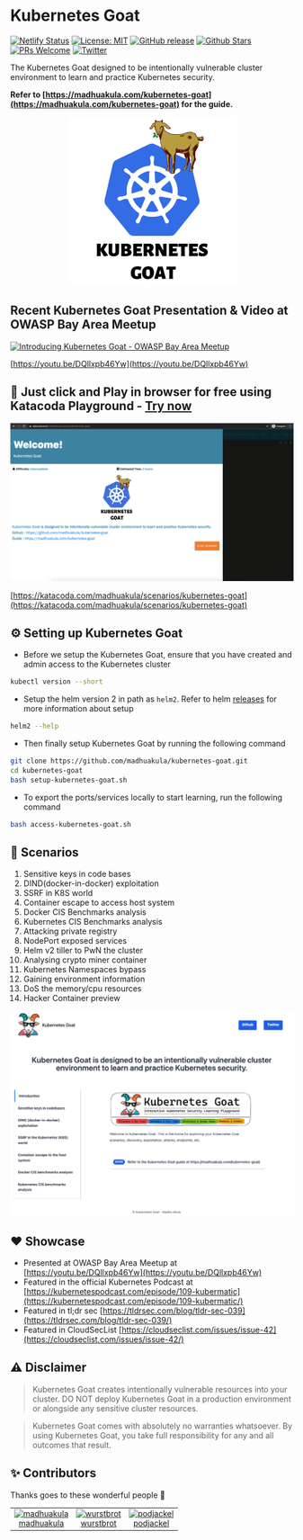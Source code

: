 # Kubernetes Goat

[![Netlify Status](https://api.netlify.com/api/v1/badges/e5399be3-9c47-4557-b237-9e6c89f6cada/deploy-status)](https://app.netlify.com/sites/kubernetes-goat/deploys)
[![License: MIT](https://img.shields.io/badge/License-MIT-blue.svg)](https://github.com/madhuakula/kubernetes-goat/blob/master/LICENSE)
[![GitHub release](https://img.shields.io/github/release/madhuakula/kubernetes-goat.svg)](https://github.com/madhuakula/kubernetes-goat/releases/latest)
[![Github Stars](https://img.shields.io/github/stars/madhuakula/kubernetes-goat)](https://github.com/madhuakula/kubernetes-goat/stargazers)
[![PRs Welcome](https://img.shields.io/badge/PRs-welcome-brightgreen.svg)](https://github.com/madhuakula/kubernetes-goat/pulls)
[![Twitter](https://img.shields.io/twitter/url?url=https://github.com/madhuakula/kubernetes-goat)](https://twitter.com/intent/tweet/?text=Kubernetes%20Goat,%20an%20intentionally%20vulnerable%20by%20design%20training%20platform%20to%20learn%20%23Kubernetes%20Security%20by%20%40madhuakula.%20Check%20it%20out%20&url=https://github.com/madhuakula/kubernetes-goat)

The Kubernetes Goat designed to be intentionally vulnerable cluster environment to learn and practice Kubernetes security.

**Refer to [https://madhuakula.com/kubernetes-goat](https://madhuakula.com/kubernetes-goat) for the guide.**

<p align="center">
  <img width="300" height="300" src="./kubernetes-goat-logo.png" alt="Kubernetes-Goat logo">
</p>

## Recent Kubernetes Goat Presentation & Video at OWASP Bay Area Meetup

[![Introducing Kubernetes Goat - OWASP Bay Area Meetup](https://img.youtube.com/vi/DQllxpb46Yw/0.jpg)](https://youtu.be/DQllxpb46Yw)

[https://youtu.be/DQllxpb46Yw](https://youtu.be/DQllxpb46Yw)

## 🎲 Just click and Play in browser for free using Katacoda Playground - [Try now]((https://katacoda.com/madhuakula/scenarios/kubernetes-goat))

[![Katacoda Playground Kubernetes Goat](./kubernetes-goat-katacoda.png)](https://katacoda.com/madhuakula/scenarios/kubernetes-goat)

[https://katacoda.com/madhuakula/scenarios/kubernetes-goat](https://katacoda.com/madhuakula/scenarios/kubernetes-goat)

## ⚙️ Setting up Kubernetes Goat

* Before we setup the Kubernetes Goat, ensure that you have created and admin access to the Kubernetes cluster

```bash
kubectl version --short
```

* Setup the helm version 2 in path as `helm2`. Refer to helm [releases](https://github.com/helm/helm/releases) for more information about setup

```bash
helm2 --help
```

* Then finally setup Kubernetes Goat by running the following command

```bash
git clone https://github.com/madhuakula/kubernetes-goat.git
cd kubernetes-goat
bash setup-kubernetes-goat.sh
```

* To export the ports/services locally to start learning, run the following command

```bash
bash access-kubernetes-goat.sh
```

## 🏁 Scenarios

1. Sensitive keys in code bases
2. DIND(docker-in-docker) exploitation
3. SSRF in K8S world
4. Container escape to access host system
5. Docker CIS Benchmarks analysis
6. Kubernetes CIS Benchmarks analysis
7. Attacking private registry
8. NodePort exposed services
9. Helm v2 tiller to PwN the cluster
10. Analysing crypto miner container
11. Kubernetes Namespaces bypass
12. Gaining environment information
13. DoS the memory/cpu resources
14. Hacker Container preview

![Kubernetes Goat Home](./kubernetes-goat-home.png)

## ❤️ Showcase

* Presented at OWASP Bay Area Meetup at [https://youtu.be/DQllxpb46Yw](https://youtu.be/DQllxpb46Yw)
* Featured in the official Kubernetes Podcast at [https://kubernetespodcast.com/episode/109-kubermatic](https://kubernetespodcast.com/episode/109-kubermatic/)
* Featured in tl;dr sec [https://tldrsec.com/blog/tldr-sec-039](https://tldrsec.com/blog/tldr-sec-039/)
* Featured in CloudSecList [https://cloudseclist.com/issues/issue-42](https://cloudseclist.com/issues/issue-42/)

## ⚠️ Disclaimer

> Kubernetes Goat creates intentionally vulnerable resources into your cluster. DO NOT deploy Kubernetes Goat in a production environment or alongside any sensitive cluster resources.

> Kubernetes Goat comes with absolutely no warranties whatsoever. By using Kubernetes Goat, you take full responsibility for any and all outcomes that result.

## ✨ Contributors

Thanks goes to these wonderful people 🎉

<table><tr><td align="center"><a href="https://github.com/madhuakula"><img alt="madhuakula" src="https://avatars1.githubusercontent.com/u/6764192?v=4" width="117" /><br />madhuakula</a></td><td align="center"><a href="https://github.com/wurstbrot"><img alt="wurstbrot" src="https://avatars2.githubusercontent.com/u/955192?v=4" width="117" /><br />wurstbrot</a></td><td align="center"><a href="https://github.com/podjackel"><img alt="podjackel" src="https://avatars3.githubusercontent.com/u/5067183?v=4" width="117" /><br />podjackel</a></td></tr></table>
